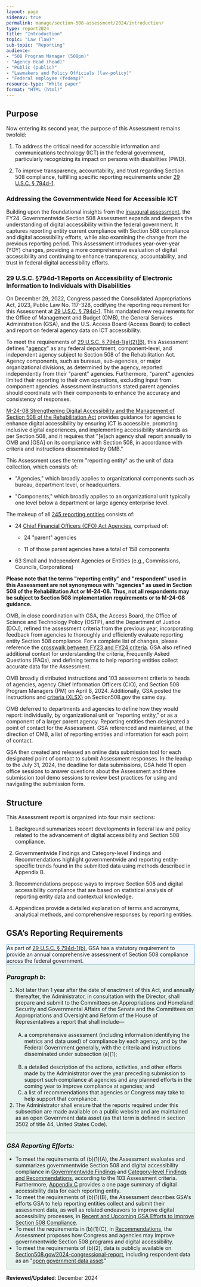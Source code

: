 ```yaml
---
layout: page
sidenav: true
permalink: manage/section-508-assessment/2024/introduction/
type: report2024
title: "Introduction"
topic: "Law (law)"
sub-topic: "Reporting"
audience:
- "508 Program Manager (508pm)"
- "Agency Head (head)"
- "Public (public)"
- "Lawmakers and Policy Officials (law-policy)"
- "Federal employee (fedemp)"
resource-type: "White paper"
format: "HTML (html)"
---
```

## Purpose
Now entering its second year, the purpose of this Assessment remains twofold:

1.  To address the critical need for accessible information and communications technology (ICT) in the federal government, particularly recognizing its impact on persons with disabilities (PWD).

2.  To improve transparency, accountability, and trust regarding Section 508 compliance, fulfilling specific reporting requirements under <a href="https://www.govinfo.gov/content/pkg/USCODE-2022-title29/html/USCODE-2022-title29-chap16-subchapV-sec794d-1.htm" target="_blank" class="usa-link--external">29 U.S.C. § 794d-1</a>.

### Addressing the Governmentwide Need for Accessible ICT
Building upon the foundational insights from the [inaugural assessment]({{site.baseurl}}/manage/section-508-assessment/2023/message-from-gsa-administrator/), the FY24  Governmentwide Section 508 Assessment expands and deepens the understanding of digital accessibility within the federal government. It captures reporting entity current compliance with Section 508 compliance and digital accessibility efforts, while also examining the change from the previous reporting period. This Assessment introduces year-over-year (YOY) changes, providing a more comprehensive evaluation of digital accessibility and continuing to enhance transparency, accountability, and trust in federal digital accessibility efforts.

### 29 U.S.C. §794d-1 Reports on Accessibility of Electronic Information to Individuals with Disabilities
On December 29, 2022, Congress passed the Consolidated Appropriations Act, 2023, Public Law No. 117-328, codifying the reporting requirement for this Assessment at <a href="https://www.govinfo.gov/content/pkg/USCODE-2022-title29/html/USCODE-2022-title29-chap16-subchapV-sec794d-1.htm" target="_blank" class="usa-link--external">29 U.S.C. § 794d-1</a>. This mandated new requirements for the Office of Management and Budget (OMB), the General Services Administration (GSA), and the U.S. Access Board (Access Board) to collect and report on federal agency data on ICT accessibility. 

To meet the requirements of <a href="https://www.govinfo.gov/content/pkg/USCODE-2022-title29/html/USCODE-2022-title29-chap16-subchapV-sec794d-1.htm" target="_blank" class="usa-link--external">29 U.S.C. § 794d-1(a)(2)(B)</a>, this Assessment defines "[agency]({{site.baseurl}}/manage/section-508-assessment/definition-of-terms/#agency)" as any federal department, component-level, and independent agency subject to Section 508 of the Rehabilitation Act. Agency components, such as bureaus, sub-agencies, or major organizational divisions, as determined by the agency, reported independently from their "parent" agencies. Furthermore, "parent" agencies limited their reporting to their own operations, excluding input from component agencies. Assessment instructions stated parent agencies should coordinate with their components to enhance the accuracy and consistency of responses.

<a href="https://www.whitehouse.gov/omb/management/ofcio/m-24-08-strengthening-digital-accessibility-and-the-management-of-section-508-of-the-rehabilitation-act/#anchorIGWA" target="_blank" class="usa-link--external">M-24-08 Strengthening Digital Accessibility and the Management of Section 508 of the Rehabilitation Act</a> provides guidance for agencies to enhance digital accessibility by ensuring ICT is accessible, promoting inclusive digital experiences, and implementing accessibility standards as per Section 508, and it requires that "[e]ach agency shall report annually to OMB and [GSA] on its compliance with Section 508, in accordance with criteria and instructions disseminated by OMB."

This Assessment uses the term "reporting entity" as the unit of data collection, which consists of:

* "Agencies," which broadly applies to organizational components such as bureau, department level, or headquarters.

* "Components," which broadly applies to an organizational unit typically one level below a department or large agency enterprise level.

The makeup of all [245 reporting entities]({{site.baseurl}}/manage/section-508-assessment/2024/appendix-c-reporting-entities/) consists of:

* 24 <a href="https://www.cio.gov/handbook/it-laws/cfo-act/" target="_blank" class="usa-link--external">Chief Financial Officers (CFO) Act Agencies</a>, comprised of:

  * 24 "parent" agencies

  * 11 of those parent agencies have a total of 158 components

* 63 Small and Independent Agencies or Entities (e.g., Commissions, Councils, Corporations)

**Please note that the terms "reporting entity" and "respondent" used in this Assessment are not synonymous with "agencies" as used in Section 508 of the Rehabilitation Act or M-24-08. Thus, not all respondents may be subject to Section 508 implementation requirements or to M-24-08 guidance.** 

OMB, in close coordination with GSA, the Access Board, the Office of Science and Technology Policy (OSTP), and the Department of Justice (DOJ), refined the assessment criteria from the previous year, incorporating feedback from agencies to thoroughly and efficiently evaluate reporting entity Section 508 compliance. For a complete list of changes, please reference the <a href="https://assets.section508.gov/files/reports/Governmentwide%20Section%20508%20Assessment%20criteria%20FY23%20to%20FY24%20Crosswalk.xlsx" target="_blank" class="usa-link--external">crosswalk between FY23 and FY24 criteria</a>. GSA also refined additional context for understanding the criteria, Frequently Asked Questions (FAQs), and defining terms to help reporting entities collect accurate data for the Assessment.

OMB broadly distributed instructions and 103 assessment criteria to heads of agencies, agency Chief Information Officers (CIO), and Section 508 Program Managers (PM) on April 8, 2024. Additionally, GSA posted the instructions and <a href="https://assets.section508.gov/files/reports/cr-2024/Data%20Dictionary%20for%20FY24%20Governmentwide%20Section%20508%20Assessment%20Final.xlsx" target="_blank" class="usa-link--external">criteria (XLSX)</a> on Section508.gov the same day. 

OMB deferred to departments and agencies to define how they would report: individually, by organizational unit or "reporting entity," or as a component of a larger parent agency. Reporting entities then designated a point of contact for the Assessment. GSA referenced and maintained, at the direction of OMB, a list of reporting entities and information for each point of contact.

GSA then created and released an online data submission tool for each designated point of contact to submit Assessment responses. In the leadup to the July 31, 2024, the deadline for data submissions, GSA held 11 open office sessions to answer questions about the Assessment and three submission tool demo sessions to review best practices for using and navigating the submission form.

## Structure
This Assessment report is organized into four main sections:

1.  Background summarizes recent developments in federal law and policy related to the advancement of digital accessibility and Section 508 compliance.

2.  Governmentwide Findings and Category-level Findings and Recommendations highlight governmentwide and reporting entity-specific trends found in the submitted data using methods described in Appendix B.

3.  Recommendations propose ways to improve Section 508 and digital accessibility compliance that are based on statistical analysis of reporting entity data and contextual knowledge.

4.  Appendices provide a detailed explanation of terms and acronyms, analytical methods, and comprehensive responses by reporting entities.

## GSA’s Reporting Requirements
<div style="width: 100%; border: 1px solid #72b2e6; background-color: #F3F8FC;" class="border-base radius-lg padding-1 margin-bottom-2">
   As part of <a href="https://www.govinfo.gov/content/pkg/USCODE-2022-title29/html/USCODE-2022-title29-chap16-subchapV-sec794d-1.htm" target="_blank" class="usa-link--external">29 U.S.C. § 794d-1(b)</a>, GSA has a statutory requirement to provide an annual comprehensive assessment of Section 508 compliance across the federal government.
</div>

<div style="width: 100%; border: 1px solid #C8D9C8; background-color: #E6F2ED;" class="border-base radius-lg padding-1 margin-bottom-2">
   <i><h3>Paragraph b:</h3></i>
   <ol class="list-item-spacer" type="1">
       <li>Not later than 1 year after the date of enactment of this Act, and annually thereafter, the Administrator, in consultation with the Director, shall prepare and submit to the Committees on Appropriations and Homeland Security and Governmental Affairs of the Senate and the Committees on Appropriations and Oversight and Reform of the House of Representatives a report that shall include&mdash;
           <ol type="A">
              <li style="margin-bottom:18px; margin-top: 18px;">a comprehensive assessment (including information identifying the metrics and data used) of compliance by each agency, and by the Federal Government generally, with the criteria and instructions disseminated under subsection (a)(1);</li>
              <li>a detailed description of the actions, activities, and other efforts made by the Administrator over the year preceding submission to support such compliance at agencies and any planned efforts in the coming year to improve compliance at agencies; and</li>
              <li>a list of recommendations that agencies or Congress may take to help support that compliance.</li>
           </ol>
       </li>
       <li>The Administrator shall ensure that the reports required under this subsection are made available on a public website and are maintained as an open Government data asset (as that term is defined in section 3502 of title 44, United States Code).</li>
   </ol>
</div>

<div style="width: 100%; border: 1px solid #C8D9C8; background-color: #E6F2ED;" class="border-base radius-lg padding-1">
   <i><h3>GSA Reporting Efforts:</h3></i>
   <ul class="list-item-spacer">
       <li>To meet the requirements of (b)(1)(A), the Assessment evaluates and summarizes governmentwide Section 508 and digital accessibility compliance in <a href="{{site.baseurl}}/manage/section-508-assessment/2024/findings/summary/">Governmentwide Findings</a> and <a href="{{site.baseurl}}/manage/section-508-assessment/2024/findings/category-overview/">Category-level Findings and Recommendations</a>, according to the 103 Assessment criteria. Furthermore, <a href="{{site.baseurl}}/manage/section-508-assessment/2024/appendix-c-overview/">Appendix C</a> provides a one page summary of digital accessibility data for each reporting entity.</li>
       <li>To meet the requirements of (b)(1)(B), the Assessment describes GSA's efforts GSA to help reporting entities collect and submit their assessment data, as well as related endeavors to improve digital accessibility processes, in <a href="{{site.baseurl}}/manage/section-508-assessment/2024/gsa-efforts-recent/">Recent and Upcoming GSA Efforts to Improve Section 508 Compliance</a>.</li>
       <li>To meet the requirements in (b)(1)(C), in <a href="{{site.baseurl}}/manage/section-508-assessment/2024/recommendations/">Recommendations</a>, the Assessment proposes how Congress and agencies may improve governmentwide Section 508 programs and digital accessibility.</li>
       <li>To meet the requirements of (b)(2), data is publicly available on <a href="{{site.baseurl}}/2024-congressional-report">Section508.gov/2024-congressional-report,</a> including respondent data as an "<a href="https://uscode.house.gov/view.xhtml?req=granuleid:USC-prelim-title44-section3502&amp;num=0&amp;edition=prelim" target="_blank" class="usa-link--external">open government data asset</a>."</li>
   </ul>
</div>

**Reviewed/Updated**: December 2024